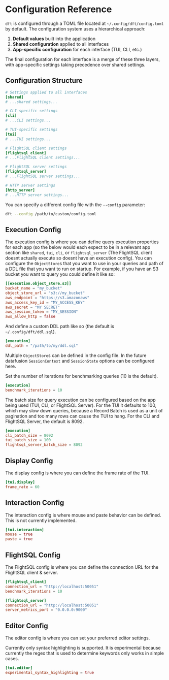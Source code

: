 # Configuration Reference

`dft` is configured through a TOML file located at `~/.config/dft/config.toml` by default. The configuration system uses a hierarchical approach:

1. **Default values** built into the application
2. **Shared configuration** applied to all interfaces
3. **App-specific configuration** for each interface (TUI, CLI, etc.)

The final configuration for each interface is a merge of these three layers, with app-specific settings taking precedence over shared settings.

## Configuration Structure

```toml
# Settings applied to all interfaces
[shared]
# ...shared settings...

# CLI-specific settings
[cli]
# ...CLI settings...

# TUI-specific settings
[tui]
# ...TUI settings...

# FlightSQL client settings
[flightsql_client]
# ...FlightSQL client settings...

# FlightSQL server settings
[flightsql_server]
# ...FlightSQL server settings...

# HTTP server settings
[http_server]
# ...HTTP server settings...
```

You can specify a different config file with the `--config` parameter:

```bash
dft --config /path/to/custom/config.toml
```

## Execution Config

The execution config is where you can define query execution properties for each app (so the below would each expect to be in a relevant app section like `shared`, `tui`, `cli`, or `flightsql_server` (The FlightSQL client doesnt actually execute so doesnt have an execution config).  You can configure the `ObjectStore`s that you want to use in your queries and path of a DDL file that you want to run on startup.  For example, if you have an S3 bucket you want to query you could define it like so:

```toml
[[execution.object_store.s3]]
bucket_name = "my_bucket"
object_store_url = "s3://my_bucket"
aws_endpoint = "https://s3.amazonaws"
aws_access_key_id = "MY_ACCESS_KEY"
aws_secret = "MY SECRET"
aws_session_token = "MY_SESSION"
aws_allow_http = false
```

And define a custom DDL path like so (the default is `~/.config/dft/ddl.sql`).

```toml
[execution]
ddl_path = "/path/to/my/ddl.sql"
```

Multiple `ObjectStore`s can be defined in the config file. In the future datafusion `SessionContext` and `SessionState` options can be configured here.

Set the number of iterations for benchmarking queries (10 is the default).

```toml
[execution]
benchmark_iterations = 10
```

The batch size for query execution can be configured based on the app being used (TUI, CLI, or FlightSQL Server). For the TUI it defaults to 100, which may slow down queries, because a Record Batch is used as a unit of pagination and too many rows can cause the TUI to hang. For the CLI and FlightSQL Server, the default is 8092.

```toml
[execution]
cli_batch_size = 8092
tui_batch_size = 100
flightsql_server_batch_size = 8092
```

## Display Config

The display config is where you can define the frame rate of the TUI.

```toml
[tui.display]
frame_rate = 60
```

## Interaction Config

The interaction config is where mouse and paste behavior can be defined.  This is not currently implemented.

```toml
[tui.interaction]
mouse = true
paste = true
```

## FlightSQL Config

The FlightSQL config is where you can define the connection URL for the FlightSQL client & server.

```toml
[flightsql_client]
connection_url = "http://localhost:50051"
benchmark_iterations = 10

[flightsql_server]
connection_url = "http://localhost:50051"
server_metrics_port = "0.0.0.0:9000"
```

## Editor Config

The editor config is where you can set your preferred editor settings.

Currently only syntax highlighting is supported.  It is experimental because currently the regex that is used to determine keywords only works in simple cases.

```toml
[tui.editor]
experimental_syntax_highlighting = true
```

